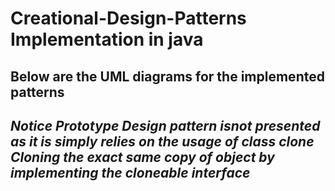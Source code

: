 # Creational-Design-Patterns Implementation in java

## Below are the UML diagrams for the implemented patterns

## *Notice Prototype Design pattern isnot presented as it is simply relies on the usage of class clone Cloning the exact same copy of object by implementing the cloneable interface*





